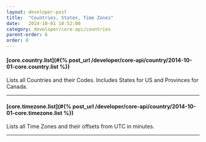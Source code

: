 ```yaml
---
layout: developer-post
title:  "Countries, States, Time Zones"
date:   2014-10-01 10:52:00
category: developer/core-api/countries
parent-order: 6
order: 0
---
```


#### [core.country.list](#{% post_url /developer/core-api/country/2014-10-01-core.country.list %})

Lists all Countries and their Codes. Includes States for US and Provinces for Canada.

***

#### [core.timezone.list](#{% post_url /developer/core-api/country/2014-10-01-core.timezone.list %})

Lists all Time Zones and their offsets from UTC in minutes.

***